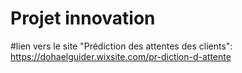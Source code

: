 # Projet innovation
#lien vers le site "Prédiction des attentes des clients":
https://dohaelguider.wixsite.com/pr-diction-d-attente 
